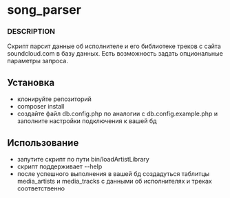 # song_parser

### DESCRIPTION
Скрипт парсит данные об исполнителе и его библиотеке треков c сайта soundcloud.com в базу данных.
Есть возможность задать опциональные параметры запроса. 

## Установка

- клонируйте репозиторий
- composer install
- создайте файл db.config.php по аналогии с db.config.example.php и заполните настройки подключения к вашей бд

## Использование
- запутите скрипт по пути bin/loadArtistLibrary
- скрипт поддерживает --help
- после успешного выполнения в вашей бд создадуться таблитцы media_artists и media_tracks c данными об исполнителях и треках соответственно 
